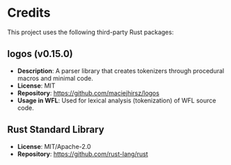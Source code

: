 # Credits

This project uses the following third-party Rust packages:

## logos (v0.15.0)
- **Description**: A parser library that creates tokenizers through procedural macros and minimal code.
- **License**: MIT
- **Repository**: https://github.com/maciejhirsz/logos
- **Usage in WFL**: Used for lexical analysis (tokenization) of WFL source code.

## Rust Standard Library
- **License**: MIT/Apache-2.0
- **Repository**: https://github.com/rust-lang/rust
